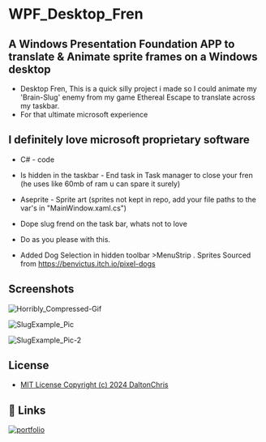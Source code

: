 
# WPF_Desktop_Fren
## A Windows Presentation Foundation APP to translate & Animate sprite frames on a Windows desktop
- Desktop Fren, This is a quick silly project i made so I could animate my 'Brain-Slug' enemy from my game Ethereal Escape to translate across my taskbar. 
- For that ultimate microsoft experience
## I definitely love microsoft proprietary software


- C# - code
- Is hidden in the taskbar - End task in Task manager to close your fren (he uses like 60mb of ram u can spare it surely)
- Aseprite - Sprite art (sprites not kept in repo, add your file paths to the var's in "MainWindow.xaml.cs")
- Dope slug frend on the task bar, whats not to love
- Do as you please with this.

- Added Dog Selection in hidden toolbar >MenuStrip . Sprites Sourced from https://benvictus.itch.io/pixel-dogs 

## Screenshots

![Horribly_Compressed-Gif](https://github.com/DaltonChris/WPF_Desktop_Fren/assets/142439192/fadfa48a-4a40-4245-857a-c44fa66cf3af)

![SlugExample_Pic](https://github.com/DaltonChris/WPF_Desktop_Fren/assets/142439192/52a93459-ce0c-4db3-8321-86c5a46601e3)

![SlugExample_Pic-2](https://github.com/DaltonChris/WPF_Desktop_Fren/assets/142439192/7d580f45-83a9-4bac-95e5-256a2e05db30)





## License
- [MIT License Copyright (c) 2024 DaltonChris](https://github.com/DaltonChris/WPF_Desktop_Fren/blob/main/LICENSE)




## 🔗 Links
[![portfolio](https://img.shields.io/badge/my_portfolio-000?style=for-the-badge&logo=ko-fi&logoColor=white)](https://daltonchris.com/portfolio)
